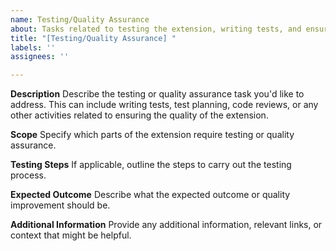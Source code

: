 ```yaml
---
name: Testing/Quality Assurance
about: Tasks related to testing the extension, writing tests, and ensuring code quality
title: "[Testing/Quality Assurance] "
labels: ''
assignees: ''

---
```


**Description**
Describe the testing or quality assurance task you'd like to address. This can include writing tests, test planning, code reviews, or any other activities related to ensuring the quality of the extension.

**Scope**
Specify which parts of the extension require testing or quality assurance.

**Testing Steps**
If applicable, outline the steps to carry out the testing process.

**Expected Outcome**
Describe what the expected outcome or quality improvement should be.

**Additional Information**
Provide any additional information, relevant links, or context that might be helpful.
